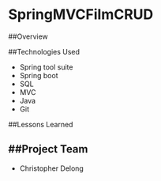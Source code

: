 # SpringMVCFilmCRUD

##Overview

##Technologies Used
- Spring tool suite
- Spring boot
- SQL
- MVC
- Java
- Git

##Lessons Learned

##Project Team
-
- Christopher Delong
